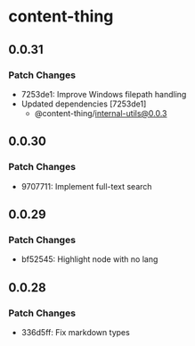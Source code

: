 # content-thing

## 0.0.31

### Patch Changes

- 7253de1: Improve Windows filepath handling
- Updated dependencies [7253de1]
  - @content-thing/internal-utils@0.0.3

## 0.0.30

### Patch Changes

- 9707711: Implement full-text search

## 0.0.29

### Patch Changes

- bf52545: Highlight node with no lang

## 0.0.28

### Patch Changes

- 336d5ff: Fix markdown types
